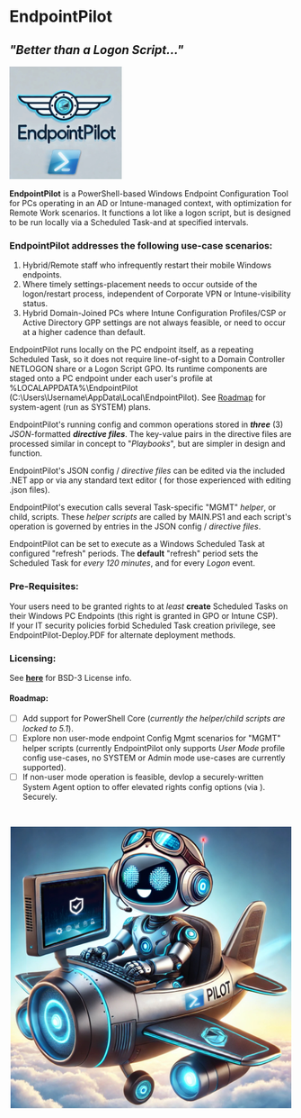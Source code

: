 # EndpointPilot

## _"Better than a Logon Script..."_

<img src="https://github.com/J-DubApps/EndpointPilot/blob/main/images/endpointpilot-logo.jpg" width="200" height="200" />



**EndpointPilot** is a PowerShell-based Windows Endpoint Configuration Tool for PCs operating in an AD or Intune-managed context, with optimization for Remote Work scenarios. It functions a lot like a logon script, but is designed to be run locally via a Scheduled Task-and at specified intervals.

### EndpointPilot addresses the following use-case scenarios:

1. Hybrid/Remote staff who infrequently restart their mobile Windows endpoints.
2. Where timely settings-placement needs to occur outside of the logon/restart process, independent of Corporate VPN or Intune-visibility status.
3. Hybrid Domain-Joined PCs where Intune Configuration Profiles/CSP or Active Directory GPP settings are not always feasible, or need to occur at a higher cadence than default.

EndpointPilot runs locally on the PC endpoint itself, as a repeating Scheduled Task, so it does not require line-of-sight to a Domain Controller NETLOGON share or a Logon Script GPO. Its runtime components are staged onto a PC endpoint under each user's profile at %LOCALAPPDATA%\EndpointPilot (C:\Users\Username\AppData\Local\EndpointPilot).  See [Roadmap](#roadmap) for system-agent (run as SYSTEM) plans.

EndpointPilot's running config and common operations stored in ***three*** (3) *JSON*-formatted ***directive files***.  The key-value pairs in the directive files are processed similar in concept to "*Playbooks*", but are simpler in design and function.  

EndpointPilot's JSON config / *directive files* can be edited via the included .NET app or via any standard text editor ( for those experienced with editing .json files).

EndpointPilot's execution calls several Task-specific "MGMT" *helper*, or child, scripts.  These *helper scripts* are called by MAIN.PS1 and each script's operation is governed by entries in the JSON config / *directive files*.

EndpointPilot can be set to execute as a Windows Scheduled Task at configured "refresh" periods.  The **default** "refresh" period sets the Scheduled Task for *every 120 minutes*, and for every *Logon* event.

### Pre-Requisites:

Your users need to be granted rights to at *least* **create** Scheduled Tasks on their Windows PC Endpoints (this right is granted in GPO or Intune CSP).  
If your IT security policies forbid Scheduled Task creation privilege, see EndpointPilot-Deploy.PDF for alternate deployment methods.


### Licensing: 

See [**here**](https://github.com/J-DubApps/EndpointPilot?tab=BSD-3-Clause-1-ov-file#) for BSD-3 License info.

 <a id="roadmap"></a>

#### Roadmap:

- [ ] Add support for PowerShell Core (*currently the helper/child scripts are locked to 5.1*).
- [ ] Explore non user-mode endpoint Config Mgmt scenarios for "MGMT" helper scripts (currently EndpointPilot only supports *User Mode* profile config use-cases, no SYSTEM or Admin mode use-cases are currently supported).
- [ ] If non-user mode operation is feasible, devlop a securely-written System Agent option to offer elevated rights config options (via ).  Securely.

<br />
<p align="center">
    <img src="https://github.com/J-DubApps/EndpointPilot/blob/main/images/EndpointPilot.jpg" width="500" height="500" />
</p>